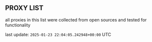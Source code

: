 ## PROXY LIST

all proxies in this list were collected from open sources and tested for functionality

last update: `2025-01-23 22:04:05.242948+00:00` UTC